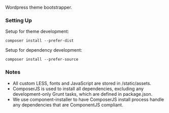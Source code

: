 Wordpress theme bootstrapper.

### Setting Up

Setup for theme development:
```
composer install --prefer-dist
```

Setup for dependency development:
```
composer install --prefer-source
```

### Notes

* All custom LESS, fonts and JavaScript are stored in /static/assets.
* ComposerJS is used to install all dependencies, excluding any development-only Grunt tasks, which are defined in package.json.
* We use component-installer to have ComposerJS install process handle any dependencies that are ComponentJS compliant.
